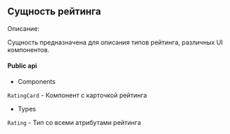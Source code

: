 ## Сущность рейтинга

Описание:

Сущность предназначена для описания типов рейтинга, различных UI компонентов.

#### Public api

- Components

`RatingCard` - Компонент с карточкой рейтинга

- Types

`Rating` - Тип со всеми атрибутами рейтинга
